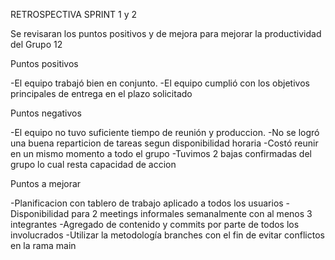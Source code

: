 RETROSPECTIVA SPRINT 1 y 2

Se revisaran los puntos positivos y de mejora para mejorar la productividad del Grupo 12


Puntos positivos

-El equipo trabajó bien en conjunto.
-El equipo cumplió con los objetivos principales de entrega en el plazo solicitado


Puntos negativos

-El equipo no tuvo suficiente tiempo de reunión y produccion.
-No se logró una buena reparticion de tareas segun disponibilidad horaria
-Costó reunir en un mismo momento a todo el grupo
-Tuvimos 2 bajas confirmadas del grupo lo cual resta capacidad de accion


Puntos a mejorar

-Planificacion con tablero de trabajo aplicado a todos los usuarios
-Disponibilidad para 2 meetings informales semanalmente con al menos 3 integrantes
-Agregado de contenido y commits por parte de todos los involucrados
-Utilizar la metodología branches con el fin de evitar conflictos en la rama main
